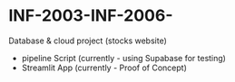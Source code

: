 # INF-2003-INF-2006-
Database &amp; cloud project (stocks website)


- pipeline Script (currently - using Supabase for testing)
- Streamlit App (currently - Proof of Concept)
